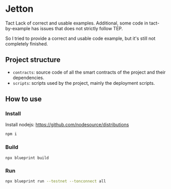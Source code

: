 # Jetton

Tact Lack of correct and usable examples. Additional, some code in tact-by-example has issues that does not strictly follow TEP.

So I tried to provide a correct and usable code example, but it's still not completely finished.

## Project structure

-   `contracts`: source code of all the smart contracts of the project and their dependencies.
-   `scripts`: scripts used by the project, mainly the deployment scripts.

## How to use

### Install

Install nodejs: <https://github.com/nodesource/distributions>

```sh
npm i
```

### Build

`npx blueprint build`

### Run

```sh
npx blueprint run --testnet --tonconnect all
```
